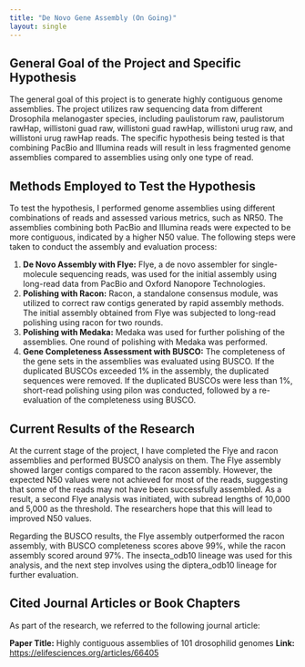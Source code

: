```yaml
---
title: "De Novo Gene Assembly (On Going)"
layout: single
---
```


## General Goal of the Project and Specific Hypothesis

The general goal of this project is to generate highly contiguous genome assemblies. The project utilizes raw sequencing data from different Drosophila melanogaster species, including paulistorum raw, paulistorum rawHap, willistoni guad raw, willistoni guad rawHap, willistoni urug raw, and willistoni urug rawHap reads. The specific hypothesis being tested is that combining PacBio and Illumina reads will result in less fragmented genome assemblies compared to assemblies using only one type of read.

## Methods Employed to Test the Hypothesis

To test the hypothesis, I performed genome assemblies using different combinations of reads and assessed various metrics, such as NR50. The assemblies combining both PacBio and Illumina reads were expected to be more contiguous, indicated by a higher N50 value. The following steps were taken to conduct the assembly and evaluation process:

1. **De Novo Assembly with Flye:** Flye, a de novo assembler for single-molecule sequencing reads, was used for the initial assembly using long-read data from PacBio and Oxford Nanopore Technologies.
2. **Polishing with Racon:** Racon, a standalone consensus module, was utilized to correct raw contigs generated by rapid assembly methods. The initial assembly obtained from Flye was subjected to long-read polishing using racon for two rounds.
3. **Polishing with Medaka:** Medaka was used for further polishing of the assemblies. One round of polishing with Medaka was performed.
4. **Gene Completeness Assessment with BUSCO:** The completeness of the gene sets in the assemblies was evaluated using BUSCO. If the duplicated BUSCOs exceeded 1% in the assembly, the duplicated sequences were removed. If the duplicated BUSCOs were less than 1%, short-read polishing using pilon was conducted, followed by a re-evaluation of the completeness using BUSCO.

## Current Results of the Research

At the current stage of the project, I have completed the Flye and racon assemblies and performed BUSCO analysis on them. The Flye assembly showed larger contigs compared to the racon assembly. However, the expected N50 values were not achieved for most of the reads, suggesting that some of the reads may not have been successfully assembled. As a result, a second Flye analysis was initiated, with subread lengths of 10,000 and 5,000 as the threshold. The researchers hope that this will lead to improved N50 values.

Regarding the BUSCO results, the Flye assembly outperformed the racon assembly, with BUSCO completeness scores above 99%, while the racon assembly scored around 97%. The insecta_odb10 lineage was used for this analysis, and the next step involves using the diptera_odb10 lineage for further evaluation.

## Cited Journal Articles or Book Chapters

As part of the research, we referred to the following journal article:

**Paper Title:** Highly contiguous assemblies of 101 drosophilid genomes
**Link:** https://elifesciences.org/articles/66405
